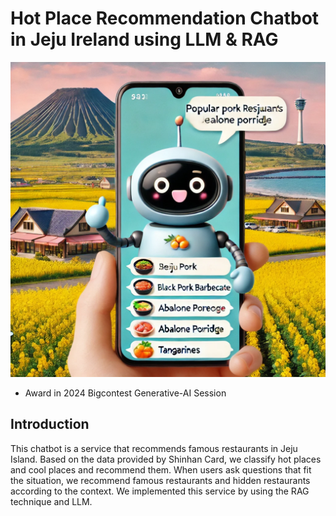 # Hot Place Recommendation Chatbot in Jeju Ireland using LLM & RAG

![alt text](image.png)

* Award in 2024 Bigcontest Generative-AI Session

## Introduction

This chatbot is a service that recommends famous restaurants in Jeju Island. Based on the data provided by Shinhan Card, we classify hot places and cool places and recommend them. When users ask questions that fit the situation, we recommend famous restaurants and hidden restaurants according to the context. We implemented this service by using the RAG technique and LLM.